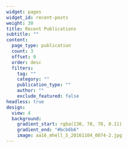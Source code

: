 ```yaml
---
widget: pages
widget_id: recent-posts
weight: 30
title: Recent Publications
subtitle: ""
content:
  page_type: publication
  count: 3
  offset: 0
  order: desc
  filters:
    tag: ""
    category: ""
    publication_type: ""
    author: ""
    exclude_featured: false
headless: true
design:
  view: 4
  background:
    gradient_start: rgba(130, 78, 78, 0.11)
    gradient_end: "#bcb6b6"
    image: aa16_mhell_5_20161104_0074-2.jpg
---
```


<!-- {{% callout note %}}
Quickly discover relevant content by [filtering publications](./publication/).
{{% /callout %}} -->
